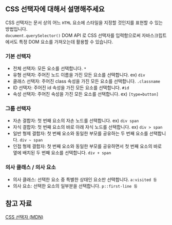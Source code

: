 ## CSS 선택자에 대해서 설명해주세요
CSS 선택자는 문서 상의 어느 `HTML` 요소에 스타일을 지정할 것인지를 표현할 수 있는 방법입니다.  
`document.querySelector()` DOM API 로 CSS 선택자를 입력함으로써 자바스크립트에서도 특정 DOM 요소를 가져오는데 활용할 수 있습니다.  

### 기본 선택자
- 전체 선택자: 모든 요소를 선택합니다. `*`  
- 유형 선택자: 주어진 노드 이름을 가진 모든 요소를 선택합니다. ex) `div`
- 클래스 선택자: 주어진 class 속성을 가진 모든 요소를 선택합니다. `.classname`  
- ID 선택자: 주어진 id 속성을 가진 모든 요소를 선택합니다. `#id`  
- 속성 선택자: 주어진 속성을 가진 모든 요소를 선택합니다. ex) `[type=button]`  

### 그룹 선택자  
- 자손 결합자: 첫 번째 요소의 자손 노드를 선택합니다. ex) `div span`  
- 자식 결합자: 첫 번째 요소의 바로 아래 자식 노드를 선택합니다. ex) `div > span`  
- 일반 형제 결합자: 첫 번째 요소와 동일한 부모를 공유하는 두 번째 요소를 선택합니다.  `div ~ span`  
- 인접 형제 결합자: 첫 번째 요소와 동일한 부모를 공유하면서 첫 번째 요소의 바로 옆에 배치된 두 번째 요소를 선택합니다. `div + span`  

### 의사 클래스 / 의사 요소
- 의사 클래스: 선택한 요소 중 특별한 상태인 요소만 선택합니다. `a:visited 등`  
- 의사 요소: 선택한 요소의 일부분을 선택합니다. `p::first-line 등`  

## 참고 자료
[CSS 선택자 (MDN)](https://developer.mozilla.org/ko/docs/Web/CSS/CSS_selectors)  
